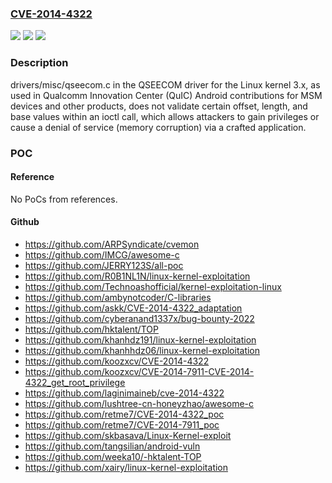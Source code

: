 ### [CVE-2014-4322](https://cve.mitre.org/cgi-bin/cvename.cgi?name=CVE-2014-4322)
![](https://img.shields.io/static/v1?label=Product&message=n%2Fa&color=blue)
![](https://img.shields.io/static/v1?label=Version&message=n%2Fa&color=blue)
![](https://img.shields.io/static/v1?label=Vulnerability&message=n%2Fa&color=brighgreen)

### Description

drivers/misc/qseecom.c in the QSEECOM driver for the Linux kernel 3.x, as used in Qualcomm Innovation Center (QuIC) Android contributions for MSM devices and other products, does not validate certain offset, length, and base values within an ioctl call, which allows attackers to gain privileges or cause a denial of service (memory corruption) via a crafted application.

### POC

#### Reference
No PoCs from references.

#### Github
- https://github.com/ARPSyndicate/cvemon
- https://github.com/IMCG/awesome-c
- https://github.com/JERRY123S/all-poc
- https://github.com/R0B1NL1N/linux-kernel-exploitation
- https://github.com/Technoashofficial/kernel-exploitation-linux
- https://github.com/ambynotcoder/C-libraries
- https://github.com/askk/CVE-2014-4322_adaptation
- https://github.com/cyberanand1337x/bug-bounty-2022
- https://github.com/hktalent/TOP
- https://github.com/khanhdz191/linux-kernel-exploitation
- https://github.com/khanhhdz06/linux-kernel-exploitation
- https://github.com/koozxcv/CVE-2014-4322
- https://github.com/koozxcv/CVE-2014-7911-CVE-2014-4322_get_root_privilege
- https://github.com/laginimaineb/cve-2014-4322
- https://github.com/lushtree-cn-honeyzhao/awesome-c
- https://github.com/retme7/CVE-2014-4322_poc
- https://github.com/retme7/CVE-2014-7911_poc
- https://github.com/skbasava/Linux-Kernel-exploit
- https://github.com/tangsilian/android-vuln
- https://github.com/weeka10/-hktalent-TOP
- https://github.com/xairy/linux-kernel-exploitation

